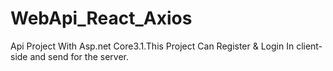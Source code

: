 # WebApi_React_Axios
Api Project With Asp.net Core3.1.This Project Can Register &amp; Login In client-side and send for the server.

